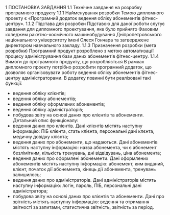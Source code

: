 1	ПОСТАНОВКА ЗАВДАННЯ
1.1	Технічне завдання на розробку програмного продукту
1.1.1	Найменування розробки
Темою дипломного проекту є «Програмний додаток ведення обліку абонементів фітнес-центру».
1.1.2	Підстава для розробки
Підставою для даної роботи слугує завдання для дипломного проектування, яке було прийнято Фаховим коледжем ракетно-космічного машинобудування Дніпропетровського національного університету імені Олеся Гончара та затверджене директором навчального закладу.
1.1.3	Призначення розробки (мета розробки)
Програмний продукт розроблено з метою автоматизації процесу адміністрування бази даних абонементів фітнес-центру.
1.1.4	Вимоги до програмного продукту, що розробляється
В рамках дипломного проекту потрібно розробити програмний додаток, що дозволяє організовувати роботу ведення обліку абонементів фітнес-центру адміністраторами.
В додатку повинні бути реалізовані такі функції:
-	ведення обліку клієнтів;
-	ведення обліку абонементів;
-	ведення обліку оформлених абонементів;
-	ведення обліку адміністраторів;
-	побудова звіту на основі даних про клієнтів та абонементи.
Детальний опис функціоналу:
-	ведення даних про клієнтів. Дані клієнтів містять наступну інформацію: ПІБ клієнта, стать клієнта, персональні дані клєнта, медичну довідку клієнта;
-	ведення даних про абонементи, що надаються. Дані абонементів містять наступну інформацію: назва абонемента, чи є абонемент безлімітним, кількість тренувань, дні відвідувань, ціна абонемента;
-	ведення даних про оформлені абонементи. Дані оформлених абонементів містять наступну інформацію: абонемент, ким виданий, клієнт, початок дії абонемента, кінець дії абонемента, тренувань залишилось;
-	ведення даних про адміністраторів. Дані адміністраторів містять наступну інформацію: логін, пароль, ПІБ, персональні дані адміністратора;
-	побудова звіту на основі даних про клієнтів та абонементи. Дані про звітність містять наступну інформацію: ведення та отримання звітності за запитами, статистична звітність, звітність за період.
